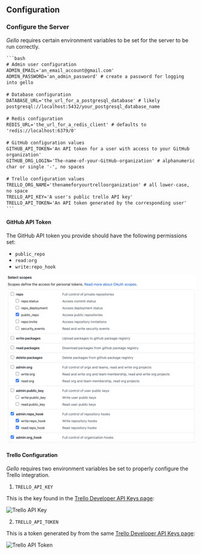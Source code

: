 ## Configuration

### Configure the Server

_Gello_ requires certain environment variables to be set for the server to be run correctly.

    ```bash
    # Admin user configuration
    ADMIN_EMAIL='an_email_account@gmail.com'
    ADMIN_PASSWORD='an_admin_password' # create a password for logging into gello
    
    # Database configuration
    DATABASE_URL='the_url_for_a_postgresql_database' # likely postgresql://localhost:5432/your_postgresql_database_name
    
    # Redis configuration
    REDIS_URL='the_url_for_a_redis_client' # defaults to 'redis://localhost:6379/0'
    
    # GitHub configuration values
    GITHUB_API_TOKEN='An API token for a user with access to your GitHub organization'
    GITHUB_ORG_LOGIN='The-name-of-your-GitHub-organization' # alphanumeric char or single '-', no spaces
    
    # Trello configuration values
    TRELLO_ORG_NAME='thenameforyourtrelloorganization' # all lower-case, no space
    TRELLO_API_KEY='A user's public trello API key'
    TRELLO_API_TOKEN='An API token generated by the corresponding user'
    ```

#### GitHub API Token

The GitHub API token you provide should have the following permissions set:

* `public_repo`
* `read:org`
* `write:repo_hook`

![GitHub API Token Permissions](https://github.com/DataDog/gello/blob/master/images/permissions.png)

#### Trello Configuration

_Gello_ requires two environment variables be set to properly configure the Trello integration.

1. `TRELLO_API_KEY`

This is the key found in the [Trello Developer API Keys page](https://trello.com/app-key):

![Trello API Key](https://github.com/DataDog/gello/blob/master/images/developer_api_key.png)

2. `TRELLO_API_TOKEN`

This is a token generated by from the same [Trello Developer API Keys page](https://trello.com/app-key):

![Trello API Token](https://github.com/DataDog/gello/blob/master/images/trello_api_token.png)

